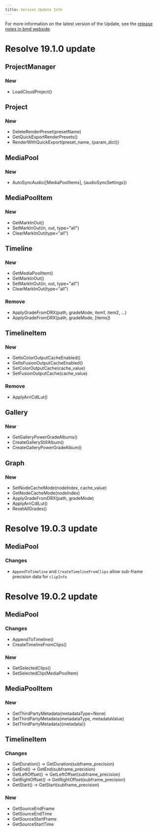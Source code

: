 ```yaml
---
title: Version Update Info
---
```


For more information on the latest version of the Update, see the [release notes in bmd webside](https://www.blackmagicdesign.com/support/family/davinci-resolve-and-fusion).

# Resolve 19.1.0 update

## ProjectManager

### New

- LoadCloudProject()

## Project

### New

- DeleteRenderPreset(presetName)
- GetQuickExportRenderPresets()
- RenderWithQuickExport(preset_name, \{param_dict\})

## MediaPool

### New

- AutoSyncAudio([MediaPoolItems], \{audioSyncSettings\})

## MediaPoolItem

### New

- GetMarkInOut()
- SetMarkInOut(in, out, type="all")
- ClearMarkInOut(type="all")

## Timeline

### New

- GetMediaPoolItem()
- GetMarkInOut()
- SetMarkInOut(in, out, type="all")
- ClearMarkInOut(type="all")

### Remove

- ApplyGradeFromDRX(path, gradeMode, item1, item2, ...)
- ApplyGradeFromDRX(path, gradeMode, [items])

## TimelineItem

### New

- GetIsColorOutputCacheEnabled()
- GetIsFusionOutputCacheEnabled()
- SetColorOutputCache(cache_value)
- SetFusionOutputCache(cache_value)

### Remove

- ApplyArriCdlLut()

## Gallery

### New

- GetGalleryPowerGradeAlbums()
- CreateGalleryStillAlbum()
- CreateGalleryPowerGradeAlbum()

## Graph

### New

- SetNodeCacheMode(nodeIndex, cache_value)
- GetNodeCacheMode(nodeIndex)
- ApplyGradeFromDRX(path, gradeMode)
- ApplyArriCdlLut()
- ResetAllGrades()


# Resolve 19.0.3 update

## MediaPool

### Changes

- `AppendToTimeline` and `CreateTimelineFromClips` allow sub-frame precision data for `clipInfo`

# Resolve 19.0.2 update

## MediaPool

### Changes

- AppendToTimeline()
- CreateTimelineFromClips()

### New

- GetSelectedClips()
- SetSelectedClip(MediaPoolItem)

## MediaPoolItem

### New

- GetThirdPartyMetadata(metadataType=None)
- SetThirdPartyMetadata(metadataType, metadataValue)
- SetThirdPartyMetadata(\{metadata\})

## TimelineItem

### Changes

- GetDuration() -> GetDuration(subframe_precision)
- GetEnd() -> GetEnd(subframe_precision)
- GetLeftOffset() -> GetLeftOffset(subframe_precision)
- GetRightOffset() -> GetRightOffset(subframe_precision)
- GetStart() -> GetStart(subframe_precision)

### New

- GetSourceEndFrame
- GetSourceEndTime
- GetSourceStartFrame
- GetSourceStartTime
